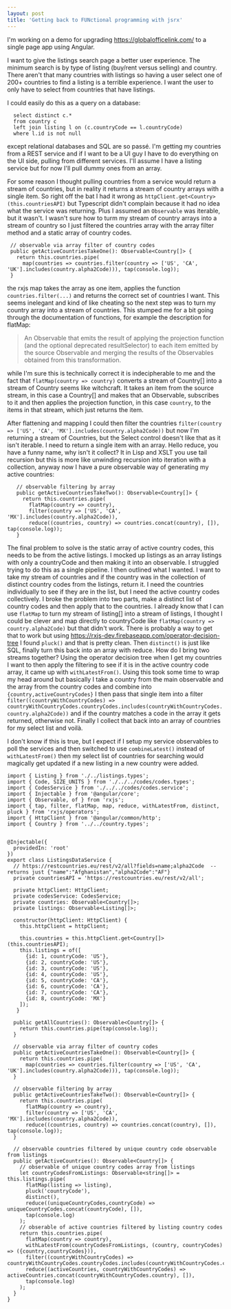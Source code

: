 ```yaml
---
layout: post
title: 'Getting back to FUNctional programming with jsrx'
---
```


I'm working on a demo for upgrading https://globalofficelink.com/ to a single page app using Angular.

I want to give the listings search page a better user experience. The minimum search is by type of listing (buy/rent versus
 selling) and country. There aren't that many countries with listings so having a user select one of 200+ countries to find
 a listing is a terrible experience. I want the user to only have to select from countries that have listings.
 
 I could easily do this as a query on a database:
 ```
   select distinct c.* 
   from country c
   left join listing l on (c.countryCode == l.countryCode)
   where l.id is not null 
```
 except relational databases and SQL are so passé. I'm getting my countries from a REST service and if I want to be a UI 
 guy I have to do everything on the UI side, pulling from different services. I'll assume I have a listing service but 
 for now I'll pull dummy ones from an array.
 
 For some reason I thought pulling countries from a service would return a stream of countries, but in reality it returns
 a stream of country arrays with a single item. So right off the bat I had it wrong as `httpClient.get<Country>(this.countriesAPI)`
 but Typescript didn't complain because it had no idea what the service was returning. Plus I assumed an `Observable` was
 iterable, but it wasn't. I wasn't sure how to turm my stream of country arrays into a stream of country so I just filtered
 the countries array with the array filter method and a static array of country codes.
 
  ```
   // observable via array filter of country codes
   public getActiveCountriesTakeOne(): Observable<Country[]> {
     return this.countries.pipe(
       map(countries => countries.filter(country => ['US', 'CA', 'UK'].includes(country.alpha2Code))), tap(console.log));
   }
```

the rxjs map takes the array as one item, applies the function `countries.filter(...)` and returns the correct set of
countries I want. This seems inelegant and kind of like cheating so the next step was to turn my country array 
into a stream of countries. This stumped me for a bit going through the documentation of functions, for example the
description for flatMap:

> An Observable that emits the result of applying the projection function (and the optional deprecated resultSelector)
> to each item emitted by the source Observable and merging the results of the Observables obtained from this transformation.

while I'm sure this is technically correct it is indecipherable to me and the fact that `flatMap(country => country)` converts
a stream of Country[] into a stream of Country seems like witchcraft. It takes an item from the source stream, in
this case a Country[] and makes that an Observable, subscribes to it and then applies the projection function, in this case
`country`, to the items in that stream, which just returns the item.

After flattening and mapping I could then filter the countries `filter(country => ['US', 'CA', 'MX'].includes(country.alpha2Code))`
but now I'm returning a stream of Countries, but the Select control doesn't like that as it isn't iterable. I need to return
a single item with an array. Hello reduce, you have a funny name, why isn't it collect? It in Lisp and XSLT you use tail recursion
but this is more like unwinding recursion into iteration with a collection, anyway now I have a pure observable way of
generating my active countries:

```
   // observable filtering by array
   public getActiveCountriesTakeTwo(): Observable<Country[]> {
     return this.countries.pipe(
       flatMap(country => country),
       filter(country => ['US', 'CA', 'MX'].includes(country.alpha2Code)),
       reduce((countries, country) => countries.concat(country), []), tap(console.log));
   }
``` 
 The final problem to solve is the static array of active country codes, this needs to be from the active listings. I mocked
 up listings as an array listings with only a countryCode and then making it into an observable. I struggled trying to do
 this as a single pipeline. I then outlined what I wanted. I want to take my stream of countries and if the country was
 in the collection of distinct country codes from the listings, return it. I need the countries individually to see if they
 are in the list, but I need the active country codes collectively. I broke the problem into two parts, make a distinct
 list of country codes and then apply that to the countries. I already know that I can use `flatMap` to turn my stream
 of listing[] into a stream of listings, I thought I could be clever and map directly to countryCode like 
 `flatMap(country => country.alpha2Code)` but that didn't work. There is probably a way to get that to work but using 
 https://rxjs-dev.firebaseapp.com/operator-decision-tree I found `pluck()` and that is pretty clean. Then `distinct()`
 is just like SQL, finally turn this back into an array with reduce. How do I bring two streams together? Using the 
 operator decision tree when I get my countries I want to then apply the filtering to see if it is in the active country
 code array, it came up with `withLatestFrom()`. Using this took some time to wrap my head around but basically I take
  a country from the main observable and the array from the country codes and combine into `{country,activeCountryCodes}`
  I then pass that single item into a filter
  `filter((countryWithCountryCodes) => countryWithCountryCodes.countryCodes.includes(countryWithCountryCodes.country.alpha2Code))`
  and if the country matches a code in the array it gets returned, otherwise not. Finally I collect that back into an
  array of countries for my select list and voilà.
  
  I don't know if this is true, but I expect if I setup my service observables to poll the services and then switched
  to use `combineLatest()` instead of `withLatestFrom()` then my select list of countries for searching would magically
  get updated if a new listing in a new country were added.
 
 ```
 import { Listing } from './../listings.types';
 import { Code, SIZE_UNITS } from './../../codes/codes.types';
 import { CodesService } from './../../codes/codes.service';
 import { Injectable } from '@angular/core';
 import { Observable, of } from 'rxjs';
 import { tap, filter, flatMap, map, reduce, withLatestFrom, distinct, pluck } from 'rxjs/operators';
 import { HttpClient } from '@angular/common/http';
 import { Country } from '../../country.types';
 
 
 @Injectable({
   providedIn: 'root'
 })
 export class ListingsDataService {
   // https://restcountries.eu/rest/v2/all?fields=name;alpha2Code  -- returns just {"name":"Afghanistan","alpha2Code":"AF"}
   private countriesAPI = 'https://restcountries.eu/rest/v2/all';
 
   private httpClient: HttpClient;
   private codesService: CodesService;
   private countries: Observable<Country[]>;
   private listings: Observable<Listing[]>;
 
   constructor(httpClient: HttpClient) {
     this.httpClient = httpClient;
 
     this.countries = this.httpClient.get<Country[]>(this.countriesAPI);
     this.listings = of([
       {id: 1, countryCode: 'US'},
       {id: 2, countryCode: 'US'},
       {id: 3, countryCode: 'US'},
       {id: 4, countryCode: 'US'},
       {id: 5, countryCode: 'CA'},
       {id: 6, countryCode: 'CA'},
       {id: 7, countryCode: 'CA'},
       {id: 8, countryCode: 'MX'}
     ]);
    }
 
   public getAllCountries(): Observable<Country[]> {
     return this.countries.pipe(tap(console.log));
   }
 
   // observable via array filter of country codes
   public getActiveCountriesTakeOne(): Observable<Country[]> {
     return this.countries.pipe(
       map(countries => countries.filter(country => ['US', 'CA', 'UK'].includes(country.alpha2Code))), tap(console.log));
   }
 
   // observable filtering by array
   public getActiveCountriesTakeTwo(): Observable<Country[]> {
     return this.countries.pipe(
       flatMap(country => country),
       filter(country => ['US', 'CA', 'MX'].includes(country.alpha2Code)),
       reduce((countries, country) => countries.concat(country), []), tap(console.log));
   }
   
   // observable countries filtered by unique country code observable from listings
   public getActiveCountries(): Observable<Country[]> {
     // observable of unique country codes array from listings
     let countryCodesFromListings: Observable<string[]> = this.listings.pipe(
       flatMap(listing => listing), 
       pluck('countryCode'),
       distinct(), 
       reduce((uniqueCountryCodes,countryCode) => uniqueCountryCodes.concat(countryCode), []),
       tap(console.log)
     );
     // obserable of active countries filtered by listing country codes
     return this.countries.pipe(
       flatMap(country => country),
       withLatestFrom(countryCodesFromListings, (country, countryCodes) => ({country,countryCodes})),
       filter((countryWithCountryCodes) => countryWithCountryCodes.countryCodes.includes(countryWithCountryCodes.country.alpha2Code)),
       reduce((activeCountries, countryWithCountryCodes) => activeCountries.concat(countryWithCountryCodes.country), []), 
       tap(console.log)
     );
   }
 }
```